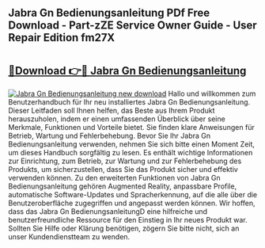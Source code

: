 ## Jabra Gn Bedienungsanleitung PDf Free Download - Part-zZE Service Owner Guide - User Repair Edition fm27X

# <h2><a href="http://df3ttho.blite.top/?on=Jabra+Gn+Bedienungsanleitung">🔗Download 👉🔴 Jabra Gn Bedienungsanleitung</a></h2>

[![Jabra Gn Bedienungsanleitung new download](https://i.imgur.com/lujVjoI.png)](http://df3ttho.blite.top/?on=Jabra+Gn+Bedienungsanleitung)
Hallo und willkommen zum Benutzerhandbuch für Ihr neu installiertes Jabra Gn Bedienungsanleitung. Dieser Leitfaden soll Ihnen helfen, das Beste aus Ihrem Produkt herauszuholen, indem er einen umfassenden Überblick über seine Merkmale, Funktionen und Vorteile bietet. Sie finden klare Anweisungen für Betrieb, Wartung und Fehlerbehebung. Bevor Sie Ihr Jabra Gn Bedienungsanleitung verwenden, nehmen Sie sich bitte einen Moment Zeit, um dieses Handbuch sorgfältig zu lesen. Es enthält wichtige Informationen zur Einrichtung, zum Betrieb, zur Wartung und zur Fehlerbehebung des Produkts, um sicherzustellen, dass Sie das Produkt sicher und effektiv verwenden können. Zu den erweiterten Funktionen von Jabra Gn Bedienungsanleitung gehören Augmented Reality, anpassbare Profile, automatische Software-Updates und Spracherkennung, auf die alle über die Benutzeroberfläche zugegriffen und angepasst werden können. Wir hoffen, dass das Jabra Gn BedienungsanleitungD eine hilfreiche und benutzerfreundliche Ressource für den Einstieg in Ihr neues Produkt war. Sollten Sie Hilfe oder Klärung benötigen, zögern Sie bitte nicht, sich an unser Kundendienstteam zu wenden.
